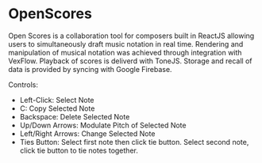 # OpenScores
Open Scores is a collaboration tool for composers built in ReactJS allowing users to simultaneously draft music notation in real time.  Rendering and manipulation of musical notation was achieved through integration with VexFlow.  Playback of scores is deliverd with ToneJS.  Storage and recall of data is provided by syncing with Google Firebase.


Controls:
* Left-Click: Select Note
* C: Copy Selected Note
* Backspace: Delete Selected Note
* Up/Down Arrows: Modulate Pitch of Selected Note
* Left/Right Arrows: Change Selected Note
* Ties Button: Select first note then click tie button.  Select second note, click tie button to tie notes together.
